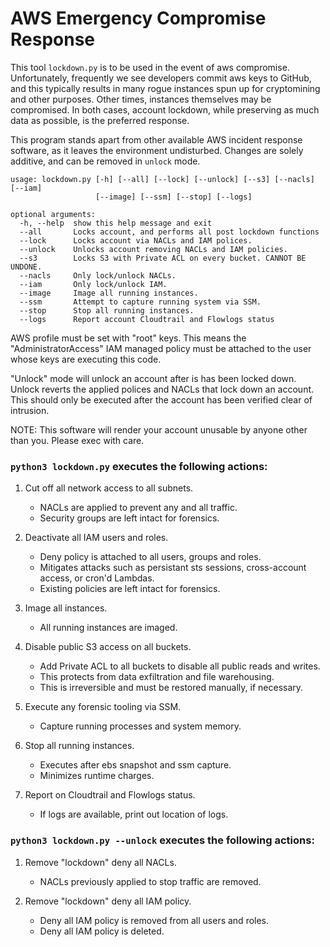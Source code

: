 # AWS Emergency Compromise Response

This tool `lockdown.py` is to be used in the event of aws compromise.  Unfortunately,
frequently we see developers commit aws keys to GitHub, and this typically results in many rogue
instances spun up for cryptomining and other purposes.  Other times, instances themselves may be
compromised. In both cases, account lockdown, while preserving as much data as possible, is the
preferred response.

This program stands apart from other available AWS incident response software, as it leaves the
environment undisturbed.  Changes are solely additive, and can be removed in `unlock` mode.


```
usage: lockdown.py [-h] [--all] [--lock] [--unlock] [--s3] [--nacls] [--iam]
                   [--image] [--ssm] [--stop] [--logs]

optional arguments:
  -h, --help  show this help message and exit
  --all       Locks account, and performs all post lockdown functions
  --lock      Locks account via NACLs and IAM polices.
  --unlock    Unlocks account removing NACLs and IAM policies.
  --s3        Locks S3 with Private ACL on every bucket. CANNOT BE UNDONE.
  --nacls     Only lock/unlock NACLs.
  --iam       Only lock/unlock IAM.
  --image     Image all running instances.
  --ssm       Attempt to capture running system via SSM.
  --stop      Stop all running instances.
  --logs      Report account Cloudtrail and Flowlogs status
```


AWS profile must be set with "root" keys.  This means the "AdministratorAccess" IAM managed
policy must be attached to the user whose keys are executing this code.


"Unlock" mode will unlock an account after is has been locked down.  Unlock reverts the
applied polices and NACLs that lock down an account.  This should only be executed after
the account has been verified clear of intrusion.


NOTE: This software will render your account unusable by anyone other than you. Please exec with care.


### `python3 lockdown.py` executes the following actions:


1. Cut off all network access to all subnets.
   * NACLs are applied to prevent any and all traffic.
   * Security groups are left intact for forensics.
  

2. Deactivate all IAM users and roles.
   * Deny policy is attached to all users, groups and roles.
   * Mitigates attacks such as persistant sts sessions, cross-account access, or cron'd Lambdas.
   * Existing policies are left intact for forensics.


3. Image all instances.
   * All running instances are imaged.


4. Disable public S3 access on all buckets.
   * Add Private ACL to all buckets to disable all public reads and writes.
   * This protects from data exfiltration and file warehousing.
   * This is irreversible and must be restored manually, if necessary.


5. Execute any forensic tooling via SSM.
   * Capture running processes and system memory.


6. Stop all running instances.
   * Executes after ebs snapshot and ssm capture.
   * Minimizes runtime charges.


7. Report on Cloudtrail and Flowlogs status.
   * If logs are available, print out location of logs.




### `python3 lockdown.py --unlock` executes the following actions:


1. Remove "lockdown" deny all NACLs.
   * NACLs previously applied to stop traffic are removed.


2. Remove "lockdown" deny all IAM policy.
   * Deny all IAM policy is removed from all users and roles.
   * Deny all IAM policy is deleted.

